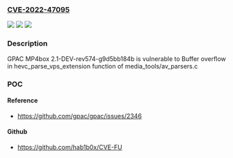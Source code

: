 ### [CVE-2022-47095](https://cve.mitre.org/cgi-bin/cvename.cgi?name=CVE-2022-47095)
![](https://img.shields.io/static/v1?label=Product&message=n%2Fa&color=blue)
![](https://img.shields.io/static/v1?label=Version&message=n%2Fa&color=blue)
![](https://img.shields.io/static/v1?label=Vulnerability&message=n%2Fa&color=brighgreen)

### Description

GPAC MP4box 2.1-DEV-rev574-g9d5bb184b is vulnerable to Buffer overflow in hevc_parse_vps_extension function of media_tools/av_parsers.c

### POC

#### Reference
- https://github.com/gpac/gpac/issues/2346

#### Github
- https://github.com/hab1b0x/CVE-FU

